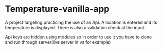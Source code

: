 # Temperature-vanilla-app


A project targeting practicing the use of an Api.
A location is entered and its temperature is displayed.
There is also a validation check at the input.

Api keys are hidden using modules so in order to use it you have to 
clone and run through server(live server in vs for example)
